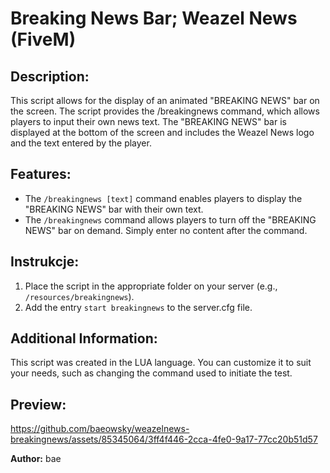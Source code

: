 # Breaking News Bar; Weazel News (FiveM)

## Description:
This script allows for the display of an animated "BREAKING NEWS" bar on the screen. The script provides the /breakingnews command, which allows players to input their own news text. The "BREAKING NEWS" bar is displayed at the bottom of the screen and includes the Weazel News logo and the text entered by the player.

## Features:
- The `/breakingnews [text]` command enables players to display the "BREAKING NEWS" bar with their own text.
- The `/breakingnews` command allows players to turn off the "BREAKING NEWS" bar on demand. Simply enter no content after the command.

## Instrukcje:
1. Place the script in the appropriate folder on your server (e.g., `/resources/breakingnews`).
2. Add the entry `start breakingnews` to the server.cfg file.

## Additional Information:
This script was created in the LUA language. You can customize it to suit your needs, such as changing the command used to initiate the test.

## Preview:
https://github.com/baeowsky/weazelnews-breakingnews/assets/85345064/3ff4f446-2cca-4fe0-9a17-77cc20b51d57


**Author:** bae

